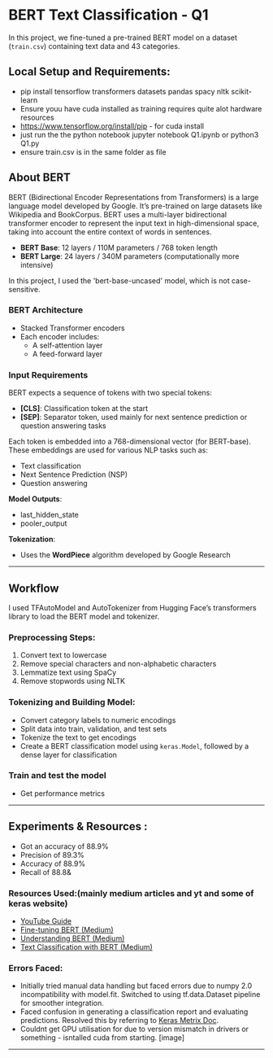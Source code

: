 # BERT Text Classification - Q1

In this project, we fine-tuned a pre-trained BERT model on a dataset (`train.csv`) containing text data and 43 categories.

## Local Setup and Requirements: 

- pip install tensorflow transformers datasets pandas spacy nltk scikit-learn
- Ensure youu have cuda installed as training requires quite alot hardware resources
- https://www.tensorflow.org/install/pip - for cuda install
- just run the the python notebook jupyter notebook Q1.ipynb or python3 Q1.py
- ensure train.csv is in the same folder as file


## About BERT

BERT (Bidirectional Encoder Representations from Transformers) is a large language model developed by Google. It’s pre-trained on large datasets like Wikipedia and BookCorpus. BERT uses a multi-layer bidirectional transformer encoder to represent the input text in high-dimensional space, taking into account the entire context of words in sentences.

- **BERT Base**: 12 layers / 110M parameters / 768 token length  
- **BERT Large**: 24 layers / 340M parameters (computationally more intensive)

In this project, I used the 'bert-base-uncased' model, which is not case-sensitive.

### BERT Architecture

- Stacked Transformer encoders
- Each encoder includes:
  - A self-attention layer
  - A feed-forward layer

### Input Requirements

BERT expects a sequence of tokens with two special tokens:
- **[CLS]**: Classification token at the start
- **[SEP]**: Separator token, used mainly for next sentence prediction or question answering tasks

Each token is embedded into a 768-dimensional vector (for BERT-base). These embeddings are used for various NLP tasks such as:
- Text classification
- Next Sentence Prediction (NSP)
- Question answering

**Model Outputs**:
- last_hidden_state
- pooler_output

**Tokenization**:
- Uses the **WordPiece** algorithm developed by Google Research

---

## Workflow

I used TFAutoModel and AutoTokenizer from Hugging Face’s transformers library to load the BERT model and tokenizer.

### Preprocessing Steps:
1. Convert text to lowercase
2. Remove special characters and non-alphabetic characters
3. Lemmatize text using SpaCy
4. Remove stopwords using NLTK

### Tokenizing and Building Model:
- Convert category labels to numeric encodings
- Split data into train, validation, and test sets
- Tokenize the text to get encodings
- Create a BERT classification model using `keras.Model`, followed by a dense layer for classification

### Train and test the model 
 - Get performance metrics

---

## Experiments & Resources : 
- Got an accuracy of 88.9%
- Precision of 89.3%
- Accuracy of 88.9%
- Recall of 88.8&


### Resources Used:(mainly medium articles and yt and some of keras website)
- [YouTube Guide](https://www.youtube.com/watch?v=IzbjGaYQB-U&t=558s)
- [Fine-tuning BERT (Medium)](https://medium.com/@heyamit10/fine-tuning-bert-for-classification-a-practical-guide-b8c1c56f252c)
- [Understanding BERT (Medium)](https://medium.com/@shaikhrayyan123/a-comprehensive-guide-to-understanding-bert-from-beginners-to-advanced-2379699e2b51)
- [Text Classification with BERT (Medium)](https://medium.com/@khang.pham.exxact/text-classification-with-bert-7afaacc5e49b)

### Errors Faced:
- Initially tried manual data handling but faced errors due to numpy 2.0 incompatibility with model.fit. Switched to using tf.data.Dataset pipeline for smoother integration.
- Faced confusion in generating a classification report and evaluating predictions. Resolved this by referring to [Keras Metrix Doc](https://keras.io/api/metrics/classification_metrics/#precision-class).
- Couldnt get GPU utilisation for due to version mismatch in drivers or something - isntalled cuda from starting.
[image]

---

